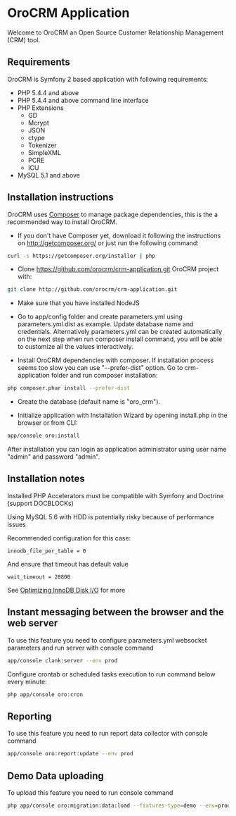 # OroCRM Application

Welcome to OroCRM an Open Source Customer Relationship Management (CRM) tool.

## Requirements

OroCRM is Symfony 2 based application with following requirements:

* PHP 5.4.4 and above
* PHP 5.4.4 and above command line interface
* PHP Extensions
    * GD
    * Mcrypt
    * JSON
    * ctype
    * Tokenizer
    * SimpleXML
    * PCRE
    * ICU
* MySQL 5.1 and above

## Installation instructions

OroCRM uses [Composer][1] to manage package dependencies, this is the a recommended way to install OroCRM.

- If you don't have Composer yet, download it following the instructions on http://getcomposer.org/
or just run the following command:

```bash
curl -s https://getcomposer.org/installer | php
```

- Clone https://github.com/orocrm/crm-application.git OroCRM project with:

```bash
git clone http://github.com/orocrm/crm-application.git
```


- Make sure that you have installed NodeJS

- Go to app/config folder and create parameters.yml using parameters.yml.dist as example. Update database name and credentials.
  Alternatively parameters.yml can be created automatically on the next step when run composer install command,
  you will be able to customize all the values interactively.
- Install OroCRM dependencies with composer. If installation process seems too slow you can use "--prefer-dist" option.
  Go to crm-application folder and run composer installation:

```bash
php composer.phar install --prefer-dist
```

- Create the database (default name is "oro_crm").

- Initialize application with Installation Wizard by opening install.php in the browser or from CLI:

```bash  
app/console oro:install
```

After installation you can login as application administrator using user name "admin" and password "admin".

## Installation notes

Installed PHP Accelerators must be compatible with Symfony and Doctrine (support DOCBLOCKs)

Using MySQL 5.6 with HDD is potentially risky because of performance issues

Recommended configuration for this case:

    innodb_file_per_table = 0

And ensure that timeout has default value

    wait_timeout = 28800

See [Optimizing InnoDB Disk I/O][3] for more

## Instant messaging between the browser and the web server

To use this feature you need to configure parameters.yml websocket parameters and run server with console command

```bash
app/console clank:server --env prod
```
Configure crontab or scheduled tasks execution to run command below every minute:

 ```bash
php app/console oro:cron
 ```
## Reporting

To use this feature you need to run report data collector with console command

```bash
app/console oro:report:update --env prod
```
## Demo Data uploading

To upload this feature you need to run console command

```bash
php app/console oro:migration:data:load --fixtures-type=demo --env=prod
```
[1]:  http://symfony.com/doc/2.3/book/installation.html
[2]:  http://getcomposer.org/
[3]:  http://dev.mysql.com/doc/refman/5.6/en/optimizing-innodb-diskio.html

